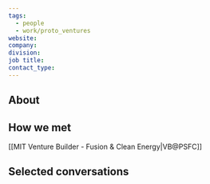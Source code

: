 ```yaml
---
tags:
  - people
  - work/proto_ventures
website: 
company: 
division: 
job title: 
contact_type:
---
```

## About


## How we met
[[MIT Venture Builder - Fusion & Clean Energy|VB@PSFC]]

## Selected conversations
